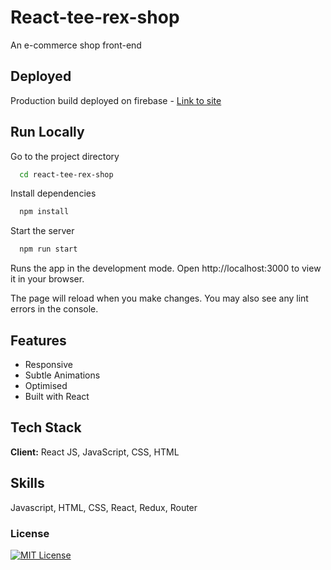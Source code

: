 # React-tee-rex-shop

An e-commerce shop front-end

## Deployed

Production build deployed on firebase - [Link to site](https://)

## Run Locally

Go to the project directory

```bash
  cd react-tee-rex-shop
```

Install dependencies

```bash
  npm install
```

Start the server

```bash
  npm run start
```

Runs the app in the development mode.
Open http://localhost:3000 to view it in your browser.

The page will reload when you make changes.
You may also see any lint errors in the console.

## Features

- Responsive
- Subtle Animations
- Optimised
- Built with React

## Tech Stack

**Client:** React JS, JavaScript, CSS, HTML

## Skills

Javascript, HTML, CSS, React, Redux, Router

### License

[![MIT License](https://img.shields.io/badge/License-MIT-green.svg)](https://choosealicense.com/licenses/mit/)

